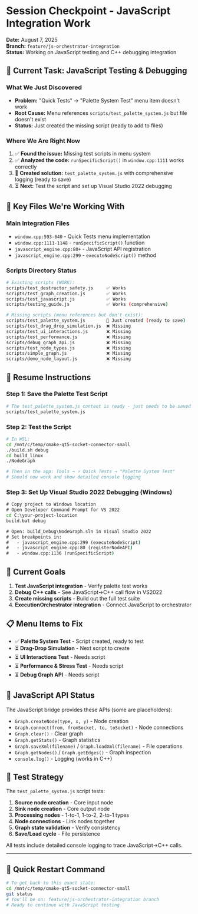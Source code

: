 # Session Checkpoint - JavaScript Integration Work

**Date:** August 7, 2025  
**Branch:** `feature/js-orchestrator-integration`  
**Status:** Working on JavaScript testing and C++ debugging integration

## 🎯 Current Task: JavaScript Testing & Debugging

### What We Just Discovered
- **Problem:** "Quick Tests" → "Palette System Test" menu item doesn't work
- **Root Cause:** Menu references `scripts/test_palette_system.js` but file doesn't exist
- **Status:** Just created the missing script (ready to add to files)

### Where We Are Right Now
1. ✅ **Found the issue:** Missing test scripts in menu system
2. ✅ **Analyzed the code:** `runSpecificScript()` in `window.cpp:1111` works correctly
3. 🔄 **Created solution:** `test_palette_system.js` with comprehensive logging (ready to save)
4. ⏳ **Next:** Test the script and set up Visual Studio 2022 debugging

## 📁 Key Files We're Working With

### Main Integration Files
- `window.cpp:593-640` - Quick Tests menu implementation
- `window.cpp:1111-1148` - `runSpecificScript()` function
- `javascript_engine.cpp:80+` - JavaScript API registration
- `javascript_engine.cpp:299` - `executeNodeScript()` method

### Scripts Directory Status
```bash
# Existing scripts (WORK):
scripts/test_destructor_safety.js     ✅ Works
scripts/test_graph_creation.js        ✅ Works  
scripts/test_javascript.js            ✅ Works
scripts/testing_guide.js              ✅ Works (comprehensive)

# Missing scripts (menu references but don't exist):
scripts/test_palette_system.js        🔄 Just created (ready to save)
scripts/test_drag_drop_simulation.js  ❌ Missing
scripts/test_ui_interactions.js       ❌ Missing  
scripts/test_performance.js           ❌ Missing
scripts/debug_graph_api.js            ❌ Missing
scripts/test_node_types.js            ❌ Missing
scripts/simple_graph.js               ❌ Missing
scripts/demo_node_layout.js           ❌ Missing
```

## 🚀 Resume Instructions

### Step 1: Save the Palette Test Script
```bash
# The test_palette_system.js content is ready - just needs to be saved to:
scripts/test_palette_system.js
```

### Step 2: Test the Script
```bash
# In WSL:
cd /mnt/c/temp/cmake-qt5-socket-connector-small
./build.sh debug
cd build_linux
./NodeGraph

# Then in the app: Tools → ⚡ Quick Tests → "Palette System Test"
# Should now work and show detailed console logging
```

### Step 3: Set Up Visual Studio 2022 Debugging (Windows)
```cmd
# Copy project to Windows location
# Open Developer Command Prompt for VS 2022
cd C:\your-project-location
build.bat debug

# Open: build_Debug\NodeGraph.sln in Visual Studio 2022
# Set breakpoints in:
#   - javascript_engine.cpp:299 (executeNodeScript)
#   - javascript_engine.cpp:80 (registerNodeAPI)  
#   - window.cpp:1136 (runSpecificScript)
```

## 🎯 Current Goals
1. **Test JavaScript integration** - Verify palette test works
2. **Debug C++ calls** - See JavaScript→C++ call flow in VS2022
3. **Create missing scripts** - Build out the full test suite
4. **ExecutionOrchestrator integration** - Connect JavaScript to orchestrator

## 📋 Menu Items to Fix
- ✅ **Palette System Test** - Script created, ready to test
- ⏳ **Drag-Drop Simulation** - Next script to create  
- ⏳ **UI Interactions Test** - Needs script
- ⏳ **Performance & Stress Test** - Needs script
- ⏳ **Debug Graph API** - Needs script  

## 🔧 JavaScript API Status
The JavaScript bridge provides these APIs (some are placeholders):
- `Graph.createNode(type, x, y)` - Node creation
- `Graph.connect(from, fromSocket, to, toSocket)` - Node connections
- `Graph.clear()` - Clear graph
- `Graph.getStats()` - Graph statistics
- `Graph.saveXml(filename)` / `Graph.loadXml(filename)` - File operations
- `Graph.getNodes()` / `Graph.getEdges()` - Graph inspection
- `console.log()` - Logging (works in C++)

## 🎪 Test Strategy
The `test_palette_system.js` script tests:
1. **Source node creation** - Core input node
2. **Sink node creation** - Core output node  
3. **Processing nodes** - 1-to-1, 1-to-2, 2-to-1 types
4. **Node connections** - Link nodes together
5. **Graph state validation** - Verify consistency
6. **Save/Load cycle** - File persistence

All tests include detailed console logging to trace JavaScript→C++ calls.

---

## 🔄 Quick Restart Command
```bash
# To get back to this exact state:
cd /mnt/c/temp/cmake-qt5-socket-connector-small
git status
# You'll be on: feature/js-orchestrator-integration branch
# Ready to continue with JavaScript testing
```